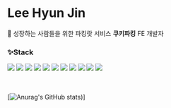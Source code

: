 # Lee Hyun Jin

<!--
**hyundang/hyundang** is a ✨ _special_ ✨ repository because its `README.md` (this file) appears on your GitHub profile.

Here are some ideas to get you started:

- 🔭 I’m currently working on ...
- 🌱 I’m currently learning ...
- 👯 I’m looking to collaborate on ...
- 🤔 I’m looking for help with ...
- 💬 Ask me about ...
- 📫 How to reach me: ...
- 😄 Pronouns: ...
- ⚡ Fun fact: ...
-->
🍪 성장하는 사람들을 위한 파킹랏 서비스 **쿠키파킹** FE 개발자   


### ✨Stack
<a href="[연결할 링크]" target="_blank"><img src="https://img.shields.io/badge/javascript-F7DF1E?style=flat-square&logo=JavaScript&logoColor=white"/></a>
<a href="[연결할 링크]" target="_blank"><img src="https://img.shields.io/badge/typescript-3178C6?style=flat-square&logo=TypeScript&logoColor=white"/></a>
<a href="[연결할 링크]" target="_blank"><img src="https://img.shields.io/badge/python-3776AB?style=flat-square&logo=Python&logoColor=white"/></a>
<a href="[연결할 링크]" target="_blank"><img src="https://img.shields.io/badge/React-61DAFB?style=flat-square&logo=React&logoColor=white"/></a>
<a href="[연결할 링크]" target="_blank"><img src="https://img.shields.io/badge/Next.js-000000?style=flat-square&logo=Next.js&logoColor=white"/></a>
<a href="[연결할 링크]" target="_blank"><img src="https://img.shields.io/badge/Node.js-339933?style=flat-square&logo=Node.js&logoColor=white"/></a>
<a href="[연결할 링크]" target="_blank"><img src="https://img.shields.io/badge/mongoDB-47A248?style=flat-square&logo=MongoDB&logoColor=white"/></a>
<a href="[연결할 링크]" target="_blank"><img src="https://img.shields.io/badge/styled-DB7093?style=flat-square&logo=styled-components&logoColor=white"/></a> <a href="[연결할 링크]" target="_blank"><img src="https://img.shields.io/badge/Express-000000?Express=flat-square&logo=Express&logoColor=white"/></a>
<a href="[연결할 링크]" target="_blank"><img src="https://img.shields.io/badge/Storybook-FF4785?Storybook=flat-square&logo=Storybook&logoColor=white"/></a>
<a href="[연결할 링크]" target="_blank"><img src="https://img.shields.io/badge/Sequelize-52B0E7?Sequelize=flat-square&logo=Sequelize&logoColor=white"/></a>  

<br></br>
[![Anurag's GitHub stats](https://github-readme-stats.vercel.app/api?username=hyundang&show_icons=true&theme=radical))]
